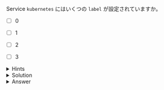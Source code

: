 Service `kubernetes` にはいくつの `label` が設定されていますか。

- [ ] 0
- [ ] 1
- [ ] 2
- [ ] 3


<details>
  <summary>Hints</summary>

`kubectl describe svc` コマンドを使用します。  

</details>

<details>
  <summary>Solution</summary>

`kubectl describe svc kubernetes`{{execute}} を実行し、`Labels` フィールドを確認します。  

</details>

<details>
  <summary>Answer</summary>

2

</details>